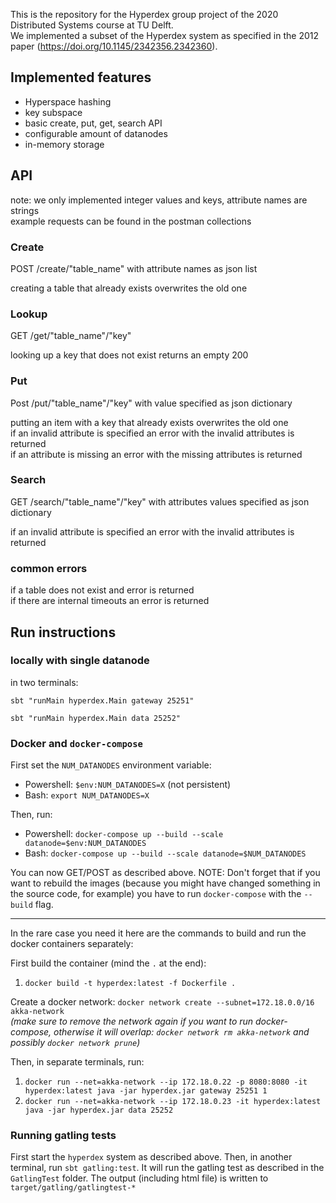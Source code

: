 This is the repository for the Hyperdex group project of the 2020 Distributed Systems course at TU Delft.  
We implemented a subset of the Hyperdex system as specified in the 2012 paper (https://doi.org/10.1145/2342356.2342360).

## Implemented features

- Hyperspace hashing
- key subspace
- basic create, put, get, search API
- configurable amount of datanodes
- in-memory storage

## API

note: we only implemented integer values and keys, attribute names are strings  
example requests can be found in the postman collections

### Create
POST /create/"table_name" with attribute names as json list

creating a table that already exists overwrites the old one

### Lookup
GET /get/"table_name"/"key"

looking up a key that does not exist returns an empty 200  

### Put
Post /put/"table_name"/"key" with value specified as json dictionary

putting an item with a key that already exists overwrites the old one  
if an invalid attribute is specified an error with the invalid attributes is returned  
if an attribute is missing an error with the missing attributes is returned

### Search
GET /search/"table_name"/"key" with attributes values specified as json dictionary

if an invalid attribute is specified an error with the invalid attributes is returned

### common errors

if a table does not exist and error is returned  
if there are internal timeouts an error is returned

## Run instructions

### locally with single datanode
in two terminals:

`sbt "runMain hyperdex.Main gateway 25251"`

`sbt "runMain hyperdex.Main data 25252"`


### Docker and `docker-compose`
First set the `NUM_DATANODES` environment variable:
- Powershell: `$env:NUM_DATANODES=X` (not persistent)
- Bash: `export NUM_DATANODES=X`
 
Then, run: 
- Powershell: `docker-compose up --build --scale datanode=$env:NUM_DATANODES`
- Bash: `docker-compose up --build --scale datanode=$NUM_DATANODES`

You can now GET/POST as described above.
NOTE: Don't forget that if you want to rebuild the images (because you might have changed something in the source code,
for example) you have to run `docker-compose` with the `--build` flag.

---
In the rare case you need it here are the commands to build and run the docker containers separately:

First build the container (mind the `.` at the end):
1. `docker build -t hyperdex:latest -f Dockerfile .`

Create a docker network: `docker network create --subnet=172.18.0.0/16 akka-network` \
_(make sure to remove the network again if you want to run docker-compose, otherwise it will overlap: `docker network rm akka-network` and possibly `docker network prune`)_

Then, in separate terminals, run:
1. `docker run --net=akka-network --ip 172.18.0.22 -p 8080:8080 -it hyperdex:latest java -jar hyperdex.jar gateway 25251 1`
2. `docker run --net=akka-network --ip 172.18.0.23 -it hyperdex:latest java -jar hyperdex.jar data 25252`


### Running gatling tests 
First start the `hyperdex` system as described above. Then, in another terminal, run `sbt gatling:test`. It will run the gatling test as described in the `GatlingTest` folder. The output (including html file) is written to `target/gatling/gatlingtest-*`
